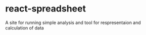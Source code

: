 # react-spreadsheet
A site for running simple analysis and tool for respresentaion and calculation of data
